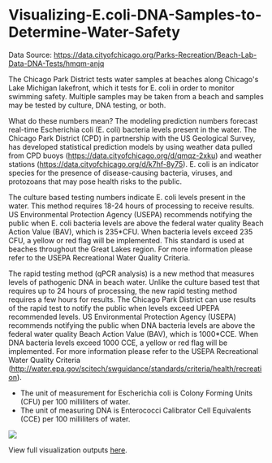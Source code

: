 # Visualizing-E.coli-DNA-Samples-to-Determine-Water-Safety

Data Source: https://data.cityofchicago.org/Parks-Recreation/Beach-Lab-Data-DNA-Tests/hmqm-anjq

The Chicago Park District tests water samples at beaches along Chicago's Lake Michigan lakefront, which it tests for E. coli in order to monitor swimming safety. Multiple samples may be taken from a beach and samples may be tested by culture, DNA testing, or both.

What do these numbers mean?
The modeling prediction numbers forecast real-time Escherichia coli (E. coli) bacteria levels present in the water. The Chicago Park District (CPD) in partnership with the US Geological Survey, has developed statistical prediction models by using weather data pulled from CPD buoys (https://data.cityofchicago.org/d/qmqz-2xku) and weather stations (https://data.cityofchicago.org/d/k7hf-8y75). E. coli is an indicator species for the presence of disease-causing bacteria, viruses, and protozoans that may pose health risks to the public.

The culture based testing numbers indicate E. coli levels present in the water. This method requires 18-24 hours of processing to receive results. US Environmental Protection Agency (USEPA) recommends notifying the public when E. coli bacteria levels are above the federal water quality Beach Action Value (BAV), which is 235*CFU. When bacteria levels exceed 235 CFU, a yellow or red flag will be implemented. This standard is used at beaches throughout the Great Lakes region. For more information please refer to the USEPA Recreational Water Quality Criteria.

The rapid testing method (qPCR analysis) is a new method that measures levels of pathogenic DNA in beach water. Unlike the culture based test that requires up to 24 hours of processing, the new rapid testing method requires a few hours for results. The Chicago Park District can use results of the rapid test to notify the public when levels exceed UPEPA recommended levels. US Environmental Protection Agency (USEPA) recommends notifying the public when DNA bacteria levels are above the federal water quality Beach Action Value (BAV), which is 1000*CCE. When DNA bacteria levels exceed 1000 CCE, a yellow or red flag will be implemented. For more information please refer to the USEPA Recreational Water Quality Criteria (http://water.epa.gov/scitech/swguidance/standards/criteria/health/recreation).

* The unit of measurement for Escherichia coli is Colony Forming Units (CFU) per 100 milliliters of water. 
* The unit of measuring DNA is Enterococci Calibrator Cell Equivalents (CCE) per 100 milliliters of water.


![](https://thumbs.gfycat.com/AbsoluteFlawedBronco-size_restricted.gif)

View full visualization outputs [here](https://www.youtube.com/watch?v=eq1jCEqoV1k). 
